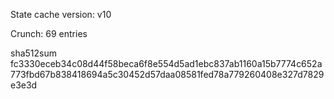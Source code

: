 State cache version: v10

Crunch: 69 entries

sha512sum
fc3330eceb34c08d44f58beca6f8e554d5ad1ebc837ab1160a15b7774c652a773fbd67b838418694a5c30452d57daa08581fed78a779260408e327d7829e3e3d
